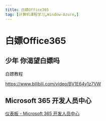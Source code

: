 ```yaml
---
title: 白嫖Office365
tag: [计算机课程学习,Window-Azure,]
---
```

# 白嫖Office365

## 少年 你渴望白嫖吗

白嫖教程

https://www.bilibili.com/video/BV1E64y1z7VW

## Microsoft 365 开发人员中心

[仪表板 - Microsoft 365 开发人员中心](https://developer.microsoft.com/zh-cn/microsoft-365/profile/)

